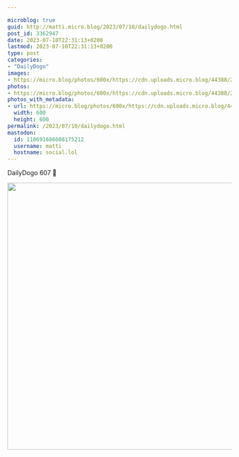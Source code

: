 ```yaml
---

microblog: true
guid: http://matti.micro.blog/2023/07/10/dailydogo.html
post_id: 3362947
date: 2023-07-10T22:31:13+0200
lastmod: 2023-07-10T22:31:13+0200
type: post
categories:
- "DailyDogo"
images:
- https://micro.blog/photos/600x/https://cdn.uploads.micro.blog/44388/2023/bdacf4f1f4dc4be7a66470ab021be96a.jpg
photos:
- https://micro.blog/photos/600x/https://cdn.uploads.micro.blog/44388/2023/bdacf4f1f4dc4be7a66470ab021be96a.jpg
photos_with_metadata:
- url: https://micro.blog/photos/600x/https://cdn.uploads.micro.blog/44388/2023/bdacf4f1f4dc4be7a66470ab021be96a.jpg
  width: 600
  height: 600
permalink: /2023/07/10/dailydogo.html
mastodon:
  id: 110691686608175212
  username: matti
  hostname: social.lol
---
```

DailyDogo 607 🐶

<img src="https://micro.blog/photos/600x/https://blog.martin-haehnel.de/uploads/2023/bdacf4f1f4dc4be7a66470ab021be96a.jpg" width="600" height="600" alt="" />
